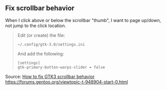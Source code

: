 ## Fix scrollbar behavior
When I click above or below the scrollbar "thumb", I want to page up/down, not jump to the click location.  

>
> Edit (or create) the file:
> ```
> ~/.config/gtk-3.0/settings.ini
> ```
> And add the following:
> 
> ```
> [settings]
> gtk-primary-button-warps-slider = false
> ```

Source: [How to fix GTK3 scrollbar behavior](http://askubuntu.com/a/296406)
https://forums.gentoo.org/viewtopic-t-948904-start-0.html
